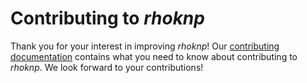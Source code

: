 # Contributing to *rhoknp*

Thank you for your interest in improving *rhoknp*!
Our [contributing documentation](https://rhoknp.readthedocs.io/en/latest/contributing/index.html) contains what you need to know about contributing to *rhoknp*.
We look forward to your contributions!
